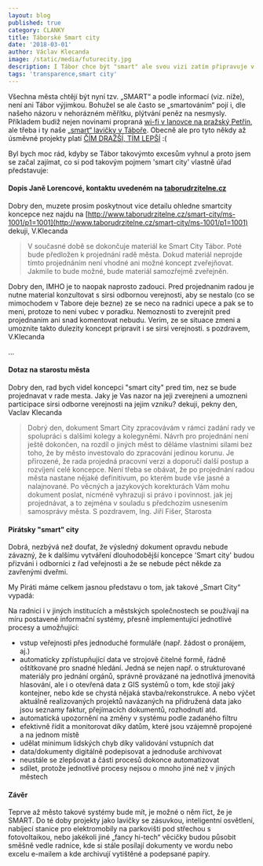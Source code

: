 ```yaml
---
layout: blog
published: true
category: CLANKY
title: Táborské Smart city
date: '2018-03-01'
author: Václav Klecanda
image: /static/media/futurecity.jpg
description: I Tábor chce být "smart" ale svou vizi zatím připravuje v utajení.
tags: 'transparence,smart city'
---
```



Všechna města chtějí být nyní tzv. „SMART“ a podle informací (viz. níže), není ani Tábor výjimkou.
Bohužel se ale často se „smartováním“ pojí i, dle našeho názoru v nehorázném měřítku, plýtvání peněz na nesmysly.
Příkladem budiž nejen novinami propraná [wi-fi v lanovce na pražský Petřín](https://prazsky.denik.cz/zpravy_region/v-lanovce-na-petrin-bude-wi-fi-prahu-zaplati-asi-2-3-milionu-20171003.html), ale třeba i ty naše [„smart“ lavičky v Táboře](/clanky/2017/09/08/smart-lavicka/).
Obecně ale pro tyto někdy až úsměvné projekty platí [ČÍM DRAŽŠÍ, TÍM LEPŠÍ](https://neovlivni.cz/smart-cities-v-rezii-ano-cim-drazsi-tim-lepsi/) :(

Byl bych moc rád, kdyby se Tábor takovýmto excesům vyhnul a proto jsem se začal zajímat,
co si pod takovým pojmem 'smart city' vlastně úřad představuje:

#### Dopis Janě Lorencové, kontaktu uvedeném na [taborudrzitelne.cz](http://www.taborudrzitelne.cz/)

Dobry den,
muzete prosim poskytnout vice detailu ohledne smartcity koncepce nez
najdu na [http://www.taborudrzitelne.cz/smart-city/ms-1001/p1=1001](http://www.taborudrzitelne.cz/smart-city/ms-1001/p1=1001)
dekuji, V.Klecanda

> V současné době se dokončuje materiál ke Smart City Tábor.
Poté bude předložen k projednání radě města.
Dokud materiál neprojde tímto projednáním není vhodné ani možné koncept zveřejňovat.
Jakmile to bude možné, bude materiál samozřejmě zveřejněn.

Dobry den,
IMHO je to naopak naprosto zadouci.
Pred projednanim radou je nutne material konzultovat s sirsi odbornou verejnosti,
aby se nestalo (co se mimochodem v Tabore deje bezne) ze se neco na radnici upece
a pak se to meni, protoze to neni vubec v poradku.
Nemoznosti to zverejnit pred projednanim ani snad komentovat nebudu.
Verim, ze se situace zmeni a umoznite takto dulezity koncept pripravit i se sirsi verejnosti.
s pozdravem, V.Klecanda

...

#### Dotaz na starostu města

Dobry den,
rad bych videl koncepci "smart city" pred tim, nez se bude projednavat v rade mesta.
Jaky je Vas nazor na jeji zverejneni a umozneni participace sirsi odborne verejnosti na jejim vzniku?
dekuji, pekny den, Vaclav Klecanda

> Dobrý den,
dokument Smart City zpracovávám v rámci zadání rady ve spolupráci s dalšími kolegy a kolegyněmi. Návrh pro projednání není ještě dokončen,
na rozdíl o jiných měst to děláme vlastními silami bez toho, že by město investovalo do zpracování jedinou korunu.
Je přirozené, že rada projedná pracovní verzi a doporučí další postup a rozvíjení celé koncepce.
Není třeba se obávat, že po projednání radou města nastane nějaké definitivum,
po kterém bude vše jasné a nalajnované.
Po věcných a jazykových korekturách Vám mohu dokument poslat, nicméně vyhrazuji si právo i povinnost. jak
jej projednávat, a to zejména v souladu s předchozím usnesením samosprávy města.
S pozdravem, Ing. Jiří Fišer, Starosta

#### Pirátsky "smart" city

Dobrá, nezbývá než doufat, že výsledný dokument opravdu nebude závazný,
že k dalšímu vytváření dlouhodobější koncepce 'Smart city' budou přizváni i odborníci z řad veřejnosti a že se nebude péct někde za zavřenými dveřmi.

My Piráti máme celkem jasnou představu o tom, jak takové „Smart City“ vypadá:

Na radnici i v jiných institucích a městských společnostech se používají na míru postavené informační systémy, přesně implementující jednotlivé procesy a umožňující:
  - vstup veřejnosti přes jednoduché formuláře (např. žádost o pronájem, aj.)
  - automaticky zpřístupňující data ve strojově čitelné formě, řádně oštítkované pro snadné hledání.
  Jedná se nejen např. o strukturované materiály pro jednání orgánů,
  správně provázané na jednotlivá jmenovitá hlasování,
  ale i o otevřená data z GIS systémů o tom,
  kde stojí jaký kontejner, nebo kde se chystá nějaká stavba/rekonstrukce.
  A nebo výčet aktuálně realizovaných projektů navázaných na přidružená data jako jsou seznamy faktur, přejímacích dokumentů, rozhodnutí atd.
  - automatická upozornění na změny v systému podle zadaného filtru
  - efektivně řídit a monitorovat díky datům, které jsou vzájemně propojené a na jednom místě
  - udělat minimum lidských chyb díky validování vstupních dat
  - data/dokumenty digitálně podepisovat a jednoduše archivovat
  - neustále se zlepšovat a části procesů dokonce automatizovat
  - sdílet, protože jednotlivé procesy nejsou o mnoho jiné než v jiných městech

#### Závěr

Teprve až město takové systémy bude mít, je možné o něm říct, že je SMART.
Do té doby projekty jako lavičky se zásuvkou, inteligentní osvětlení,
nabíjecí stanice pro elektromobily na parkovišti pod střechou s fotovoltaikou,
nebo jakékoli jiné „fancy hi-tech“ věcičky budou působit směšně vedle radnice,
kde si stále posílají dokumenty ve wordu nebo excelu e-mailem a kde archivují vytištěné a podepsané papíry.

